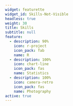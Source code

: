 ```yaml
---
widget: featurette
widget_id: Skills-Not-Visible
headless: true
weight: 30
title: Skills
subtitle: null
feature:
  - description: 90%
    icon: r-project
    icon_pack: fab
    name: R
  - description: 100%
    icon: chart-line
    icon_pack: fas
    name: Statistics
  - description: 100%
    icon: camera-retro
    icon_pack: fas
    name: Photography
active: true
---
```

